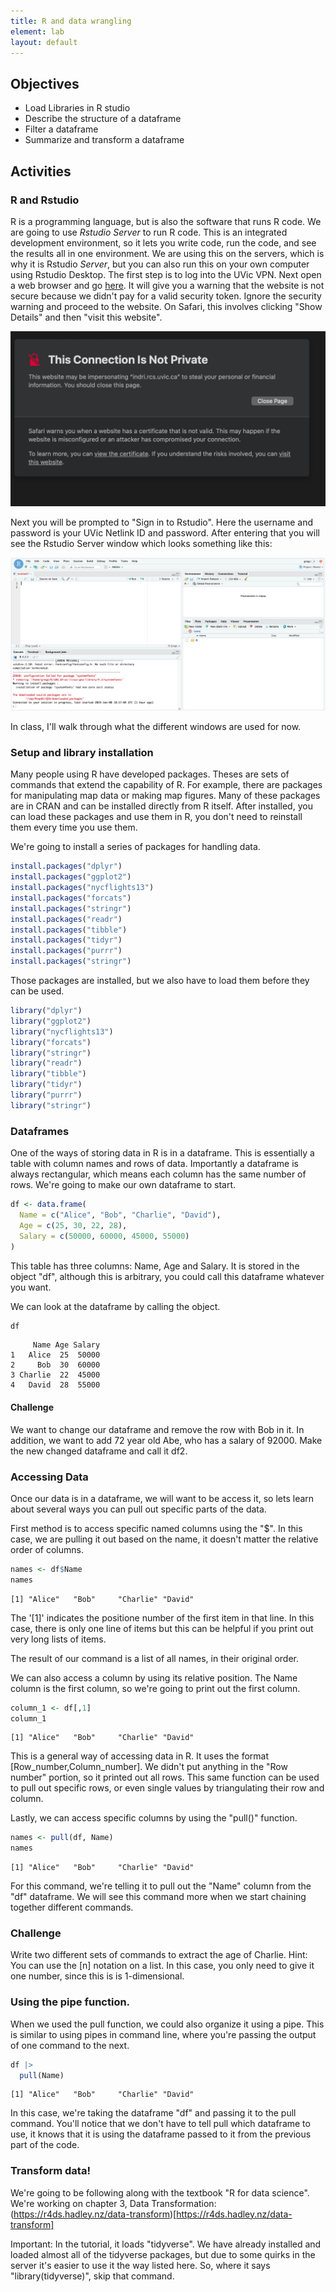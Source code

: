 ```yaml
---
title: R and data wrangling
element: lab
layout: default
---
```


## Objectives

- Load Libraries in R studio
- Describe the structure of a dataframe
- Filter a dataframe
- Summarize and transform a dataframe

## Activities

### R and Rstudio

R is a programming language, but is also the software that runs R code. 
We are going to use <i>Rstudio Server</i> to run R code. This is an
integrated development environment, so it lets you write code, run the code,
and see the results all in one environment. We are using this on the servers,
which is why it is Rstudio <i>Server</i>, but you can also run this on your own
computer using Rstudio Desktop. The first step is to log into the UVic VPN. 
Next open a web browser and go [here](https://indri.rcs.uvic.ca/). It will
give you a warning that the website is not secure because we didn't pay 
for a valid security token. Ignore the security warning and proceed to the website.
On Safari, this involves clicking "Show Details" and then "visit this website". 

![](figs/private_connection.png)

Next you will be prompted to "Sign in to Rstudio". Here the username and password
is your UVic Netlink ID and password. After entering that you will see the Rstudio
Server window which looks something like this:

![](figs/rstudio_server.png)

In class, I'll walk through what the different windows are used for now.

### Setup and library installation
Many people using R have developed packages. Theses are sets of commands that extend
the capability of R. For example, there are packages for manipulating map data 
or making map figures. Many of these packages are in CRAN and can be installed
directly from R itself. After installed, you can load these packages and use them in R, 
you don't need to reinstall them every time you use them.

We're going to install a series of packages for handling data. 
```R
install.packages("dplyr")
install.packages("ggplot2")
install.packages("nycflights13")
install.packages("forcats")
install.packages("stringr")
install.packages("readr")
install.packages("tibble")
install.packages("tidyr")
install.packages("purrr")
install.packages("stringr")

```

Those packages are installed, but we also have to load them before they can be used.

```R
library("dplyr")
library("ggplot2")
library("nycflights13")
library("forcats")
library("stringr")
library("readr")
library("tibble")
library("tidyr")
library("purrr")
library("stringr")
```

### Dataframes

One of the ways of storing data in R is in a dataframe. This is essentially a table with column names
and rows of data. Importantly a dataframe is always rectangular, which means each column has the same
number of rows. We're going to make our own dataframe to start.

```R
df <- data.frame(
  Name = c("Alice", "Bob", "Charlie", "David"),
  Age = c(25, 30, 22, 28),
  Salary = c(50000, 60000, 45000, 55000)
)
```

This table has three columns: Name, Age and Salary. It is stored in the object "df", although this
is arbitrary, you could call this dataframe whatever you want. 

We can look at the dataframe by calling the object.

```R
df
```

```output
     Name Age Salary
1   Alice  25  50000
2     Bob  30  60000
3 Charlie  22  45000
4   David  28  55000
```

#### Challenge

We want to change our dataframe and remove the row with Bob in it. In addition,
we want to add 72 year old Abe, who has a salary of 92000. Make the new changed dataframe
and call it df2.


### Accessing Data

Once our data is in a dataframe, we will want to be access it, so lets learn about several ways you
can pull out specific parts of the data.

First method is to access specific named columns using the "$". In this case, we are pulling it out based on
the name, it doesn't matter the relative order of columns.

```R
names <- df$Name
names
```

```output
[1] "Alice"   "Bob"     "Charlie" "David"
```

The '[1]' indicates the positione number of the first item in that line. In this case,
there is only one line of items but this can be helpful if you print out very long 
lists of items. 

The result of our command is a list of all names, in their original order. 

We can also access a column by using its relative position. The Name column is the first 
column, so we're going to print out the first column.

```R
column_1 <- df[,1]
column_1
```

```output
[1] "Alice"   "Bob"     "Charlie" "David"
```

This is a general way of accessing data in R. It uses the format [Row_number,Column_number]. 
We didn't put anything in the "Row number" portion, so it printed out all rows. This same function
can be used to pull out specific rows, or even single values by triangulating their row and column.


Lastly, we can access specific columns by using the "pull()" function.

```R
names <- pull(df, Name)
names
```
```output
[1] "Alice"   "Bob"     "Charlie" "David"
```

For this command, we're telling it to pull out the "Name" column from the "df" dataframe. 
We will see this command more when we start chaining together different commands.

### Challenge

Write two different sets of commands to extract the age of Charlie. 
Hint: You can use the [n] notation on a list. In this case, you only need to give it
one number, since this is is 1-dimensional.


### Using the pipe function.

When we used the pull function, we could also organize it using a pipe. This
is similar to using pipes in command line, where you're passing the output
of one command to the next.

```R
df |>
  pull(Name)

```
```output
[1] "Alice"   "Bob"     "Charlie" "David"
```

In this case, we're taking the dataframe "df" and passing it to the pull command.
You'll notice that we don't have to tell pull which dataframe to use, it knows that it is
using the dataframe passed to it from the previous part of the code.

### Transform data!

We're going to be following along with the textbook "R for data science". We're working on 
chapter 3, Data Transformation: (https://r4ds.hadley.nz/data-transform)[https://r4ds.hadley.nz/data-transform]

Important: In the tutorial, it loads "tidyverse". We have already installed and loaded
almost all of the tidyverse packages, but due to some quirks in the server it's easier
to use it the way listed here. So, where it says "library(tidyverse)", skip that command.









